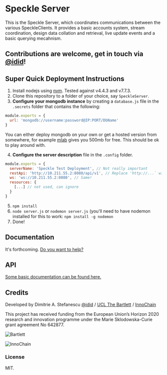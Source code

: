 # Speckle Server
This is the Speckle Server, which coordinates communications between the various SpeckleClients. It provides a basic accounts system, stream coordination, design data collation and retrieval, live update events and a basic querying mecahnism. 

## Contributions are welcome, get in touch via [@idid](http://twitter.com/idid)!

## Super Quick Deployment Instructions
1) Install nodejs using [nvm](https://github.com/creationix/nvm). Tested against v4.4.3 and v7.7.3. 
2) Clone this repository to a folder of your choice, say `SpeckleServer`.
3) **Configure your mongodb instance** by creating a `database.js` file in the `.secrets` folder that contains the following:
```js
module.exports = {
  url: 'mongodb://username:password@IP:PORT/DbName'
}
```
You can either deploy mongodb on your own or get a hosted version from somewhere, for example [mlab](https://mlab.com/) gives you 500mb for free. This should be ok to play around with. 

4) **Configure the server description** file in the `.config` folder. 
```js
module.exports = {
  serverName: 'Speckle Test Deployment', // Not really important
  restApi: 'http://10.211.55.2:8080/api/v1', // Replace 'http://...` with the IP address your server is running on. 
  ws: 'ws://10.211.55.2:8080', // Same! 
  resources: {
    [...] // not used, can ignore
  }
}
```
5) `npm install`
6) `node server.js` or `nodemon server.js` (you'll need to have nodemon installed for this to work: `npm install -g nodemon`
7) Done!

## Documentation
It's forthcoming. [Do you want to help?](mailto:d.stefanescu@ucl.ac.uk)

## API
[Some basic documentation can be found here.](https://documenter.getpostman.com/collection/view/553672-bb9f112e-f1ad-3084-afe1-96a0ae8e80d7#intro) 


## Credits
Developed by Dimitrie A. Stefanescu [@idid](http://twitter.com/idid) / [UCL The Bartlett](https://www.ucl.ac.uk/bartlett/) / [InnoChain](http://innochain.net)

This project has received funding from the European Union’s Horizon 2020 research and innovation programme under the Marie Sklodowska-Curie grant agreement No 642877.

![Bartlett](http://streams.speckle.xyz/assets/bartlett-ucl.png)

![InnoChain](http://innochain.net/wp-content/uploads/logo2015.png)

### License 
MIT.
